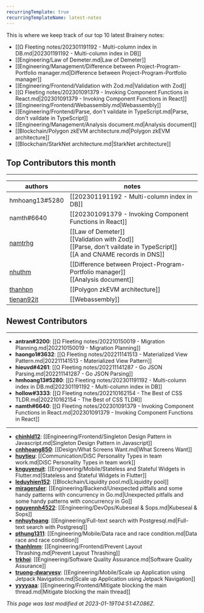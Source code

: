 ```yaml
---
recurringTemplate: true
recurringTemplateName: latest-notes
---
```


This is where we keep track of our top 10 latest Brainery notes:

- [[Ω Fleeting notes/202301191192 - Multi-column index in DB.md|202301191192 - Multi-column index in DB]]
- [[Engineering/Law of Demeter.md|Law of Demeter]]
- [[Engineering/Management/Difference between Project-Program-Portfolio manager.md|Difference between Project-Program-Portfolio manager]]
- [[Engineering/Frontend/Validation with Zod.md|Validation with Zod]]
- [[Ω Fleeting notes/202301091379 - Invoking Component Functions in React.md|202301091379 - Invoking Component Functions in React]]
- [[Engineering/Frontend/Webassembly.md|Webassembly]]
- [[Engineering/Frontend/Parse, don't vaildate in TypeScript.md|Parse, don't vaildate in TypeScript]]
- [[Engineering/Management/Analysis document.md|Analysis document]]
- [[Blockchain/Polygon zkEVM architecture.md|Polygon zkEVM architecture]]
- [[Blockchain/StarkNet architecture.md|StarkNet architecture]]


## Top Contributors this month
---
| authors | notes |
| ------- | ----- |
| hmhoang13#5280 |  [[202301191192 - Multi-column index in DB]]<br>|
| namth#6640 |  [[202301091379 - Invoking Component Functions in React]]<br>|
| [namtrhg](https://github.com/namtrhg) |  [[Law of Demeter]]<br> [[Validation with Zod]]<br> [[Parse, don't vaildate in TypeScript]]<br> [[A and CNAME records in DNS]]<br>|
| [nhuthm](https://github.com/nhuthm) |  [[Difference between Project-Program-Portfolio manager]]<br> [[Analysis document]]<br>|
| [thanhpn](https://github.com/thanhpn) |  [[Polygon zkEVM architecture]]<br>|
| [tienan92it](https://github.com/tienan92it) |  [[Webassembly]]<br>|



## Newest Contributors
---
- **antran#3200**: [[Ω Fleeting notes/202210150019 - Migration Planning.md|202210150019 - Migration Planning]]
- **haongo1#3632**: [[Ω Fleeting notes/202211141513 - Materialized View Pattern.md|202211141513 - Materialized View Pattern]]
- **hieuvd#4261**: [[Ω Fleeting notes/202211141287 - Go JSON Parsing.md|202211141287 - Go JSON Parsing]]
- **hmhoang13#5280**: [[Ω Fleeting notes/202301191192 - Multi-column index in DB.md|202301191192 - Multi-column index in DB]]
- **hollow#3333**: [[Ω Fleeting notes/202210162154 - The Best of CSS TLDR.md|202210162154 - The Best of CSS TLDR]]
- **namth#6640**: [[Ω Fleeting notes/202301091379 - Invoking Component Functions in React.md|202301091379 - Invoking Component Functions in React]]

---
- **[chinhld12](https://github.com/chinhld12)**: [[Engineering/Frontend/Singleton Design Pattern in Javascript.md|Singleton Design Pattern in Javascript]]
- **[cnhhoang850](https://github.com/cnhhoang850)**: [[Design/What Screens Want.md|What Screens Want]]
- **[huytieu](https://github.com/huytieu)**: [[Communication/DiSC Personality Types in team work.md|DiSC Personality Types in team work]]
- **[knguyenuit](https://github.com/knguyenuit)**: [[Engineering/Mobile/Stateless and Stateful Widgets in Flutter.md|Stateless and Stateful Widgets in Flutter]]
- **[leduyhien152](https://github.com/leduyhien152)**: [[Blockchain/Liquidity pool.md|Liquidity pool]]
- **[mirageruler](https://github.com/mirageruler)**: [[Engineering/Backend/Unexpected pitfalls and some handy patterns with concurrency in Go.md|Unexpected pitfalls and some handy patterns with concurrency in Go]]
- **[nguyennh4522](https://github.com/nguyennh4522)**: [[Engineering/DevOps/Kubeseal & Sops.md|Kubeseal & Sops]]
- **[nnhuyhoang](https://github.com/nnhuyhoang)**: [[Engineering/Full-text search with Postgresql.md|Full-text search with Postgresql]]
- **[pthung1311](https://github.com/pthung1311)**: [[Engineering/Mobile/Data race and race condition.md|Data race and race condition]]
- **[thanhlmm](https://github.com/thanhlmm)**: [[Engineering/Frontend/Prevent Layout Thrashing.md|Prevent Layout Thrashing]]
- **[trkhoi](https://github.com/trkhoi)**: [[Engineering/Software Quality Assurance.md|Software Quality Assurance]]
- **[truong-dwarvesv](https://github.com/truong-dwarvesv)**: [[Engineering/Mobile/Scale up Application using Jetpack Navigation.md|Scale up Application using Jetpack Navigation]]
- **[yyyyaaa](https://github.com/yyyyaaa)**: [[Engineering/Frontend/Mitigate blocking the main thread.md|Mitigate blocking the main thread]]


*This page was last modified at 2023-01-19T04:51:47.086Z*.